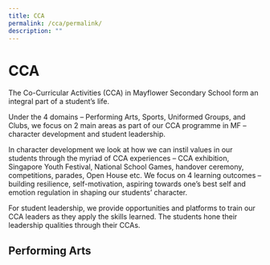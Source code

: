```yaml
---
title: CCA
permalink: /cca/permalink/
description: ""
---
```

CCA
===

The Co-Curricular Activities (CCA) in Mayflower Secondary School form an integral part of a student’s life.

Under the 4 domains – Performing Arts, Sports, Uniformed Groups, and Clubs, we focus on 2 main areas as part of our CCA programme in MF – character development and student leadership.

In character development we look at how we can instil values in our students through the myriad of CCA experiences – CCA exhibition, Singapore Youth Festival, National School Games, handover ceremony, competitions, parades, Open House etc. We focus on 4 learning outcomes – building resilience, self-motivation, aspiring towards one’s best self and emotion regulation in shaping our students’ character.

For student leadership, we provide opportunities and platforms to train our CCA leaders as they apply the skills learned. The students hone their leadership qualities through their CCAs.

Performing Arts
---------------

